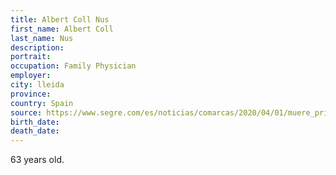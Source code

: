 ```yaml
---
title: Albert Coll Nus
first_name: Albert Coll
last_name: Nus
description: 
portrait: 
occupation: Family Physician
employer: 
city: lleida
province: 
country: Spain
source: https://www.segre.com/es/noticias/comarcas/2020/04/01/muere_primer_medico_por_coronavirus_lleida_102997_1091.html
birth_date: 
death_date: 
---
```


63 years old.